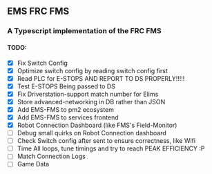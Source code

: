 ## EMS FRC FMS
### A Typescript implementation of the FRC FMS
#### TODO:
- [X] Fix Switch Config
- [X] Optimize switch config by reading switch config first
- [X] Read PLC for E-STOPS AND REPORT TO DS PROPERLY!!!!!
- [X] Test E-STOPS Being passed to DS
- [X] Fix Driverstation-support match number for Elims
- [X] Store advanced-networking in DB rather than JSON
- [X] Add EMS-FMS to pm2 ecosystem
- [X] Add EMS-FMS to services frontend
- [X] Robot Connection Dashboard (like FMS's Field-Monitor)
- [ ] Debug small quirks on Robot Connection dashboard
- [ ] Check Switch config after sent to ensure correctness, like Wifi
- [ ] Time All loops, tune timings and try to reach PEAK EFFICIENCY :P 
- [ ] Match Connection Logs
- [ ] Game Data
